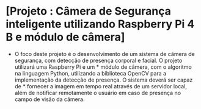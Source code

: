 # [Projeto : Câmera de Segurança inteligente utilizando Raspberry Pi 4 B e módulo de câmera]

* O foco deste projeto é o desenvolvimento de um sistema de câmera de segurança, com detecção de presença corporal e facial. O projeto utilizará uma Raspberry Pi e um * módulo de câmera, com o algoritmo na linguagem Python, utilizando a biblioteca OpenCV para a implementação da detecção de presença. O sistema deverá ser capaz de * fornecer a imagem em tempo real através de um servidor local, além de notificar remotamente o usuário em caso de presença no campo de visão da câmera.
